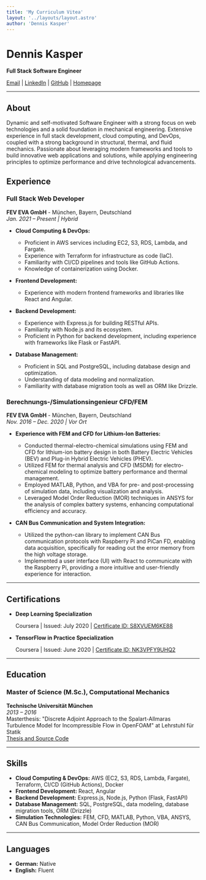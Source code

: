 ```yaml
---
title: 'My Curriculum Vitea'
layout: '../layouts/layout.astro'
author: 'Dennis Kasper'
---
```


# Dennis Kasper

**Full Stack Software Engineer**

[Email](mailto:dennis.m.kasper@gmail.com) | [LinkedIn](https://www.linkedin.com/in/dennis-kasper-995b2112b/) | [GitHub](https://github.com/denniskasper) | [Homepage](https://www.denniskasper.com)

---

## About

Dynamic and self-motivated Software Engineer with a strong focus on web technologies and a solid foundation in mechanical engineering. Extensive experience in full stack development, cloud computing, and DevOps, coupled with a strong background in structural, thermal, and fluid mechanics. Passionate about leveraging modern frameworks and tools to build innovative web applications and solutions, while applying engineering principles to optimize performance and drive technological advancements.

## Experience

### Full Stack Web Developer

**FEV EVA GmbH** - München, Bayern, Deutschland  
_Jan. 2021 – Present | Hybrid_

- **Cloud Computing & DevOps:**

  - Proficient in AWS services including EC2, S3, RDS, Lambda, and Fargate.
  - Experience with Terraform for infrastructure as code (IaC).
  - Familiarity with CI/CD pipelines and tools like GitHub Actions.
  - Knowledge of containerization using Docker.

- **Frontend Development:**

  - Experience with modern frontend frameworks and libraries like React and Angular.

- **Backend Development:**

  - Experience with Express.js for building RESTful APIs.
  - Familiarity with Node.js and its ecosystem.
  - Proficient in Python for backend development, including experience with frameworks like Flask or FastAPI.

- **Database Management:**

  - Proficient in SQL and PostgreSQL, including database design and optimization.
  - Understanding of data modeling and normalization.
  - Familiarity with database migration tools as well as ORM like Drizzle.

### Berechnungs-/Simulationsingenieur CFD/FEM

**FEV EVA GmbH** - München, Bayern, Deutschland  
_Nov. 2016 – Dec. 2020 | Vor Ort_

- **Experience with FEM and CFD for Lithium-Ion Batteries:**

  - Conducted thermal-electro-chemical simulations using FEM and CFD for lithium-ion battery design in both Battery Electric Vehicles (BEV) and Plug-in Hybrid Electric Vehicles (PHEV).
  - Utilized FEM for thermal analysis and CFD (MSDM) for electro-chemical modeling to optimize battery performance and thermal management.
  - Employed MATLAB, Python, and VBA for pre- and post-processing of simulation data, including visualization and analysis.
  - Leveraged Model Order Reduction (MOR) techniques in ANSYS for the analysis of complex battery systems, enhancing computational efficiency and accuracy.

- **CAN Bus Communication and System Integration:**

  - Utilized the python-can library to implement CAN Bus communication protocols with Raspberry Pi and PiCan FD, enabling data acquisition, specifically for reading out the error memory from the high voltage storage.
  - Implemented a user interface (UI) with React to communicate with the Raspberry Pi, providing a more intuitive and user-friendly experience for interaction.

---

## Certifications

- **Deep Learning Specialization**

  Coursera | Issued: July 2020 | [Certificate ID: S8XVUEM6KE88](#)

- **TensorFlow in Practice Specialization**

  Coursera | Issued: June 2020 | [Certificate ID: NK3VPFY9UHQ2](#)

---

## Education

### Master of Science (M.Sc.), Computational Mechanics

**Technische Universität München**  
_2013 – 2016_  
Masterthesis: "Discrete Adjoint Approach to the Spalart-Allmaras Turbulence Model for Incompressible Flow in OpenFOAM" at Lehrstuhl für Statik  
[Thesis and Source Code](https://github.com/denniskasper/OpenFOAM301)

---

## Skills

- **Cloud Computing & DevOps:** AWS (EC2, S3, RDS, Lambda, Fargate), Terraform, CI/CD (GitHub Actions), Docker
- **Frontend Development:** React, Angular
- **Backend Development:** Express.js, Node.js, Python (Flask, FastAPI)
- **Database Management:** SQL, PostgreSQL, data modeling, database migration tools, ORM (Drizzle)
- **Simulation Technologies:** FEM, CFD, MATLAB, Python, VBA, ANSYS, CAN Bus Communication, Model Order Reduction (MOR)

---

## Languages

- **German:** Native
- **English:** Fluent
